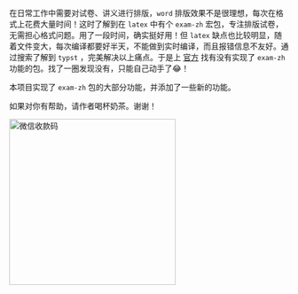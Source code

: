 在日常工作中需要对试卷、讲义进行排版，`word` 排版效果不是很理想，每次在格式上花费大量时间！这时了解到在 `latex` 中有个 `exam-zh` 宏包，专注排版试卷，无需担心格式问题。用了一段时间，确实挺好用！但 `latex` 缺点也比较明显，随着文件变大，每次编译都要好半天，不能做到实时编译，而且报错信息不友好。通过搜索了解到 `typst` ，完美解决以上痛点。于是上 [官方](https://typst.app/universe/) 找有没有实现了 `exam-zh` 功能的包。找了一圈发现没有，只能自己动手了😂！

本项目实现了 `exam-zh` 包的大部分功能，并添加了一些新的功能。

如果对你有帮助，请作者喝杯奶茶。谢谢！

<img src="/wechatpay.png" width = "300" alt = "微信收款码"/>